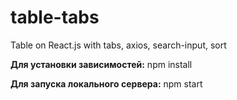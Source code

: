 # table-tabs
Table on React.js with tabs, axios, search-input, sort

**Для установки зависимостей:** npm install

**Для запуска локального сервера:** npm start

